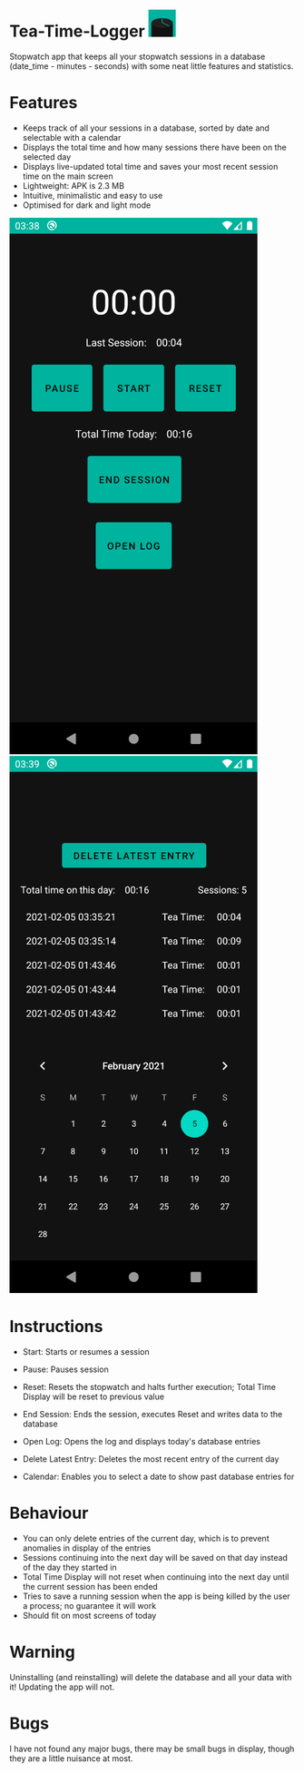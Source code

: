 # Tea-Time-Logger <img src="https://github.com/DerEasy/Tea-Time-Logger/blob/main/ttl_launcher_icon.png" width="48">
Stopwatch app that keeps all your stopwatch sessions in a database (date_time - minutes - seconds) with some neat little features and statistics.

# Features
- Keeps track of all your sessions in a database, sorted by date and selectable with a calendar
- Displays the total time and how many sessions there have been on the selected day
- Displays live-updated total time and saves your most recent session time on the main screen
- Lightweight: APK is 2.3 MB
- Intuitive, minimalistic and easy to use
- Optimised for dark and light mode

![alt text](https://github.com/DerEasy/Tea-Time-Logger/blob/main/Screenshot_23.png?raw=true)
![alt text](https://github.com/DerEasy/Tea-Time-Logger/blob/main/Screenshot_24.png?raw=true)


# Instructions
- Start: Starts or resumes a session
- Pause: Pauses session
- Reset: Resets the stopwatch and halts further execution; Total Time Display will be reset to previous value

- End Session: Ends the session, executes Reset and writes data to the database
- Open Log: Opens the log and displays today's database entries
- Delete Latest Entry: Deletes the most recent entry of the current day
- Calendar: Enables you to select a date to show past database entries for


# Behaviour
- You can only delete entries of the current day, which is to prevent anomalies in display of the entries
- Sessions continuing into the next day will be saved on that day instead of the day they started in
- Total Time Display will not reset when continuing into the next day until the current session has been ended
- Tries to save a running session when the app is being killed by the user a process; no guarantee it will work
- Should fit on most screens of today


# Warning
Uninstalling (and reinstalling) will delete the database and all your data with it!
Updating the app will not.


# Bugs
I have not found any major bugs, there may be small bugs in display, though they are a little nuisance at most.
